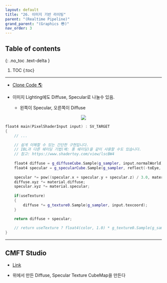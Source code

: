 ```yaml
---
layout: default
title: "26. 이미지 기반 라이팅"
parent: "(Realtime Pipeline)"
grand_parent: "(Graphics 😎)"
nav_order: 3
---
```


## Table of contents
{: .no_toc .text-delta }

1. TOC
{:toc}

---

* [Clone Code 🌎](https://github.com/Arthur880708/Directx11_2_Rasterization/tree/main/17_environmentMapping)

* 이미지 Lighting에도 Diffuse, Specular로 나눌수 있음.
    * 왼쪽이 Specular, 오른쪽이 Diffuse

<p align="center">
  <img src="https://taehyungs-programming-blog.github.io/blog/assets/images/cpp/directx11/d11-16-1.png"/>
</p>

```cpp
float4 main(PixelShaderInput input) : SV_TARGET
{
    // ...

    // 쉽게 이해할 수 있는 간단한 구현입니다.
    // IBL과 다른 쉐이딩 기법(예: 퐁 쉐이딩)을 같이 사용할 수도 있습니다.
    // 참고: https://www.shadertoy.com/view/lscBW4
    
    float4 diffuse = g_diffuseCube.Sample(g_sampler, input.normalWorld);
    float4 specular = g_specularCube.Sample(g_sampler, reflect(-toEye, input.normalWorld));
    
    specular *= pow((specular.x + specular.y + specular.z) / 3.0, material.shininess);
    diffuse.xyz *= material.diffuse;
    specular.xyz *= material.specular;
    
    if(useTexture)
    {
        diffuse *= g_texture0.Sample(g_sampler, input.texcoord);
    }

    return diffuse + specular;
    
    // return useTexture ? float4(color, 1.0) * g_texture0.Sample(g_sampler, input.texcoord) : float4(color, 1.0);
}
```

---

## CMFT Studio

* [Link](https://github.com/dariomanesku/cmftStudio)

* 위에서 만든 Diffuse, Specular Texture CubeMap을 만든다